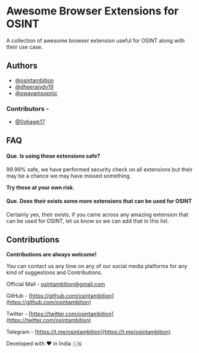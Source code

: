 
# Awesome Browser Extensions for OSINT

A collection of awesome browser extension useful for OSINT along with their use case.

## Authors

- [@osintambition](https://twitter.com/osintambition)
- [@dheerajydv19](https://www.twitter.com/dheerajydv19)
- [@swayamsopnic](https://twitter.com/Swayamsopnic16)

### Contributors - 

- [@0xhawk17](https://twitter.com/0xhawk17)




## FAQ

#### Que. Is using these extensions safe?

99.99% safe, we have performed security check on all extensions but their may be a chance we may have missed something. 

**Try these at your own risk.**

#### Que. Does their exists some more extensions that can be used for OSINT

Certainly yes, their exists, if you came across any amazing extension that can be used for OSINT, let us know so we can add that in this list.

## Contributions

**Contributions are always welcome!**

You can contact us any time on any of our social media platforms for any kind of suggestions and Contributions.

Official Mail - osintambition@gmail.com

GitHub - [https://github.com/osintambition](https://github.com/osintambition)

Twitter - [https://twitter.com/osintambition](https://twitter.com/osintambition)

Telegram - [https://t.me/osintambition](https://t.me/osintambition)


Developed with ❤️ in India 🇮🇳 
